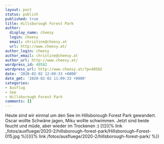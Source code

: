 ```yaml
---
layout: post
status: publish
published: true
title: Hillsborough Forest Park
author:
  display_name: cheesy
  login: cheesy
  email: christine@cheesy.at
  url: http://www.cheesy.at/
author_login: cheesy
author_email: christine@cheesy.at
author_url: http://www.cheesy.at/
wordpress_id: 40582
wordpress_url: http://www.cheesy.at/?p=40582
date: '2020-02-02 12:09:33 +0000'
date_gmt: '2020-02-02 11:09:33 +0000'
categories:
- Ausflug
- See
- Hillsborough Forest Park
comments: []
---
```

Heute sind wir einmal um den See im Hillsborough Forest Park gewandert. Oscar wollte Schwäne jagen, Miku wollte schwimmen. Jetzt sind beide feucht und müde, aber wieder im Trockenen :)
[![]({% link _fotos/ausfluege/2020-2/hillsborough-forest-park/Hillsborough-Forest-015.jpg %})]({% link /fotos/ausfluege/2020-2/hillsborough-forest-park/ %})
